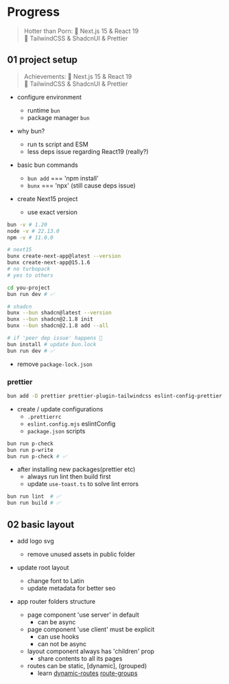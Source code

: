 # Progress

> Hotter than Porn:
> 🚀 Next.js 15 & React 19  
> 💅 TailwindCSS & ShadcnUI & Prettier

## 01 project setup

> Achievements:
> 🚀 Next.js 15 & React 19  
> 💅 TailwindCSS & ShadcnUI & Prettier

- configure environment
  - runtime `bun`
  - package manager `bun`

- why bun?
  - run ts script and ESM
  - less deps issue regarding React19 (really?)

- basic bun commands
  - `bun add` === 'npm install'
  - `bunx` === 'npx' (still cause deps issue)

- create Next15 project
  - use exact version

```bash
bun -v # 1.20
node -v # 22.13.0
npm -v # 11.0.0

# next15
bunx create-next-app@latest --version
bunx create-next-app@15.1.6
# no turbopack
# yes to others

cd you-project
bun run dev # ✅

# shadcn
bunx --bun shadcn@latest --version
bunx --bun shadcn@2.1.8 init
bunx --bun shadcn@2.1.8 add --all

# if 'peer dep issue' happens 🚧
bun install # update bun.lock
bun run dev # ✅
```

- remove `package-lock.json`

### prettier

```bash
bun add -D prettier prettier-plugin-tailwindcss eslint-config-prettier
```
- create / update configurations
  - `.prettierrc`
  - `eslint.config.mjs` eslintConfig
  - `package.json` scripts

```bash
bun run p-check
bun run p-write
bun run p-check # ✅
```

- after installing new packages(prettier etc)
  - always run lint then build first
  - update `use-toast.ts` to solve lint errors

```bash
bun run lint  # ✅
bun run build # ✅
```

## 02 basic layout

- add logo svg
  - remove unused assets in public folder
- update root layout
  - change font to Latin
  - update metadata for better seo

- app router folders structure
  - page component 'use server' in default
    - can be async
  - page component 'use client' must be explicit
    - can use hooks
    - can not be async
  - layout component always has 'children' prop
    - share contents to all its pages
  - routes can be static, \[dynamic\], (grouped)
    - learn [dynamic-routes](https://nextjs.org/docs/app/building-your-application/routing/dynamic-routes) [route-groups](https://nextjs.org/docs/app/building-your-application/routing/route-groups)